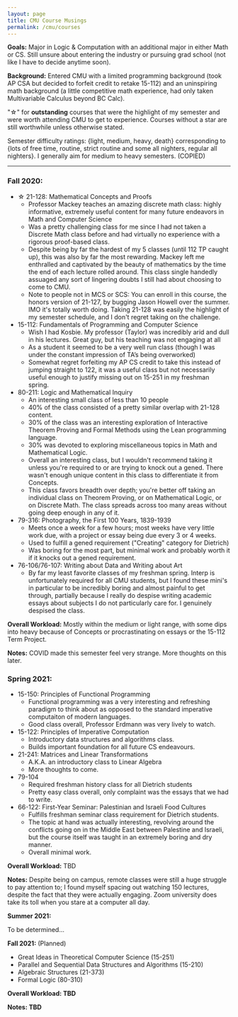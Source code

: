 ```yaml
---
layout: page
title: CMU Course Musings
permalink: /cmu/courses
---
```


<!---Taking inspiration from Max Slater's blog and Wan Shen Lim's blog, these are my thoughts 
about the courses I have taken at CMU so far. --->

**Goals:** Major in Logic & Computation with an additional major in either Math or CS.
Still unsure about entering the industry or pursuing grad school (not like I have to 
decide anytime soon).

**Background:** Entered CMU with a limited programming background (took AP CSA 
but decided to forfeit credit to retake 15-112) and an uninspiring math background 
(a little competitive math experience, had only taken Multivariable Calculus beyond BC Calc).

"☆" for **outstanding** courses that were the highlight of my semester and were worth attending 
CMU to get to experience. Courses without a star are still worthwhile unless otherwise stated. 

Semester difficulty ratings: {light, medium, heavy, death} corresponding to {lots of free time, 
routine, strict routine and some all nighters, regular all nighters}. I generally aim for 
medium to heavy semesters. (COPIED)

---

### Fall 2020:

- ☆ 21-128: Mathematical Concepts and Proofs
    - Professor Mackey teaches an amazing discrete math class: highly informative, extremely useful 
        content for many future endeavors in Math and Computer Science
    - Was a pretty challenging class for me since I had not taken a Discrete Math class before
      and had virtually no experience with a rigorous proof-based class.
    - Despite being by far the hardest of my 5 classes (until 112 TP caught up), this was 
        also by far the most rewarding. Mackey left me enthralled and captivated by the beauty of mathematics 
        by the time the end of each lecture rolled around. This class single handedly assuaged any sort of 
        lingering doubts I still had about choosing to come to CMU.
    - Note to people not in MCS or SCS: You can enroll in this course, the honors version of 21-127, 
        by bugging Jason Howell over the summer. IMO it's totally worth doing. Taking 21-128 was easily 
        the highlight of my semester schedule, and I don't regret taking on the challenge.
- 15-112: Fundamentals of Programming and Computer Science
    - Wish I had Kosbie. My professor (Taylor) was incredibly arid and dull in his lectures. 
    Great guy, but his teaching was not engaging at all
    - As a student it seemed to be a very well run class (though I was under the constant impression of TA’s being overworked)
    - Somewhat regret forfeiting my AP CS credit to take this instead of jumping 
    straight to 122, it was a useful class but not necessarily useful enough to justify missing out on 15-251 in my freshman spring.
- 80-211: Logic and Mathematical Inquiry
    - An interesting small class of less than 10 people
    - 40% of the class consisted of a pretty similar overlap with 21-128 content.
    - 30% of the class was an interesting exploration of Interactive Theorem Proving
        and Formal Methods using the Lean programming language. 
    - 30% was devoted to exploring miscellaneous topics in Math and Mathematical Logic.
    - Overall an interesting class, but I wouldn't recommend taking it unless you're
        required to or are trying to knock out a gened. There wasn't enough unique 
        content in this class to differentiate it from Concepts. 
    - This class favors breadth over depth; you're better off taking an individual 
        class on Theorem Proving, or on Mathematical Logic, or on Discrete Math. 
        The class spreads across too many areas without going deep enough in any of it.
- 79-316: Photography, the First 100 Years, 1839-1939
    - Meets once a week for a few hours; most weeks have very little work due, with a project or essay being due every 3 or 4 weeks.
    - Used to fulfill a gened requirement ("Creating" category for Dietrich)
    - Was boring for the most part, but minimal work and probably worth it if it knocks
        out a gened requirement. 
- 76-106/76-107: Writing about Data and Writing about Art
    - By far my least favorite classes of my freshman spring. Interp is unfortunately required for 
        all CMU students, but I found these mini's in particular to be incredibly boring and almost 
        painful to get through, partially because I really do despise writing academic essays about 
        subjects I do not particularly care for. I genuinely despised the class.

**Overall Workload:** Mostly within the medium or light range, with some dips into heavy because of Concepts or procrastinating on essays or the 15-112 Term Project.

**Notes:** COVID made this semester feel very strange. More thoughts on this later. 

### Spring 2021:

- 15-150: Principles of Functional Programming
    - Functional programming was a very interesting and refreshing paradigm to 
        think about as opposed to the standard imperative computaiton of modern
        languages. 
    - Good class overall, Professor Erdmann was very lively to watch. 
- 15-122: Principles of Imperative Computation
    - Introductory data structures and algorithms class.
    - Builds important foundation for all future CS endeavours. 
- 21-241: Matrices and Linear Transformations
    - A.K.A. an introductory class to Linear Algebra
    - More thoughts to come.
- 79-104
    - Required freshman history class for all Dietrich students
    - Pretty easy class overall, only complaint was the essays that we had to write. 
- 66-122: First-Year Seminar: Palestinian and Israeli Food Cultures
    - Fulfills freshman seminar class requirement for Dietrich students. 
    - The topic at hand was actually interesting, revolving around the conflicts going on in the Middle East between Palestine and Israeli, but the course itself was taught in an extremely boring and dry manner. 
    - Overall minimal work. 

**Overall Workload:** TBD

**Notes:** Despite being on campus, remote classes were still a huge struggle to pay attention to;
I found myself spacing out watching 150 lectures, despite the fact that they were actually engaging. 
Zoom university does take its toll when you stare at a computer all day. 

**Summer 2021:**

To be determined...

**Fall 2021:** (Planned)

- Great Ideas in Theoretical Computer Science (15-251)
- Parallel and Sequential Data Structures and Algorithms (15-210)
- Algebraic Structures (21-373)
- Formal Logic (80-310)

**Overall Workload: TBD**

**Notes: TBD**
